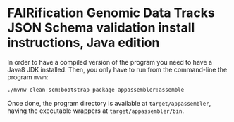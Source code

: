 # FAIRification Genomic Data Tracks JSON Schema validation install instructions, Java edition

In order to have a compiled version of the program you need to have a Java8 JDK installed.
Then, you only have to run from the command-line the program `mvwn`:

```bash
./mvnw clean scm:bootstrap package appassembler:assemble
```

Once done, the program directory is available at `target/appassembler`, having the executable wrappers at `target/appassembler/bin`.

